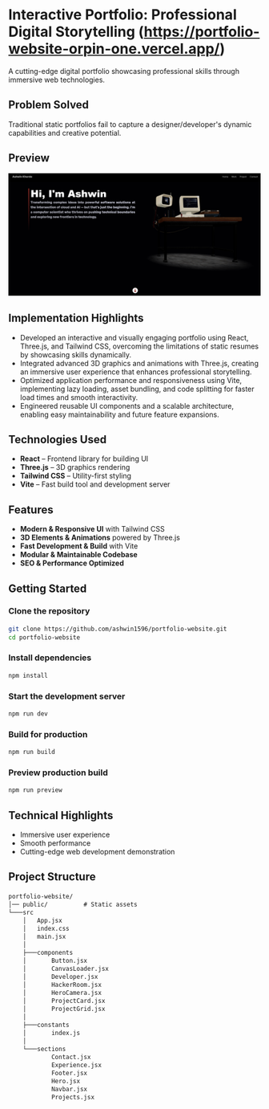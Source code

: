 # Interactive Portfolio: Professional Digital Storytelling (https://portfolio-website-orpin-one.vercel.app/)

A cutting-edge digital portfolio showcasing professional skills through immersive web technologies.

## Problem Solved

Traditional static portfolios fail to capture a designer/developer's dynamic capabilities and creative potential.

## Preview
![Preview](https://github.com/ashwin1596/portfolio-website/blob/master/LandingPage.png)

## Implementation Highlights

- Developed an interactive and visually engaging portfolio using React, Three.js, and Tailwind CSS, overcoming the limitations of static resumes by showcasing skills dynamically.
- Integrated advanced 3D graphics and animations with Three.js, creating an immersive user experience that enhances professional storytelling.
- Optimized application performance and responsiveness using Vite, implementing lazy loading, asset bundling, and code splitting for faster load times and smooth interactivity.
- Engineered reusable UI components and a scalable architecture, enabling easy maintainability and future feature expansions.

## Technologies Used

- **React** – Frontend library for building UI
- **Three.js** – 3D graphics rendering
- **Tailwind CSS** – Utility-first styling
- **Vite** – Fast build tool and development server

## Features

- **Modern & Responsive UI** with Tailwind CSS
- **3D Elements & Animations** powered by Three.js
- **Fast Development & Build** with Vite
- **Modular & Maintainable Codebase**
- **SEO & Performance Optimized**

## Getting Started

### Clone the repository
```sh
git clone https://github.com/ashwin1596/portfolio-website.git
cd portfolio-website
```

### Install dependencies
```sh
npm install
```

### Start the development server
```sh
npm run dev
```

### Build for production
```sh
npm run build
```

### Preview production build
```sh
npm run preview
```

## Technical Highlights

- Immersive user experience
- Smooth performance
- Cutting-edge web development demonstration

## Project Structure

```
portfolio-website/
│── public/          # Static assets
└───src
    │   App.jsx
    │   index.css
    │   main.jsx
    │
    ├───components
    │       Button.jsx
    │       CanvasLoader.jsx
    │       Developer.jsx
    │       HackerRoom.jsx
    │       HeroCamera.jsx
    │       ProjectCard.jsx
    │       ProjectGrid.jsx
    │
    ├───constants
    │       index.js
    │
    └───sections
            Contact.jsx
            Experience.jsx
            Footer.jsx
            Hero.jsx
            Navbar.jsx
            Projects.jsx
```
